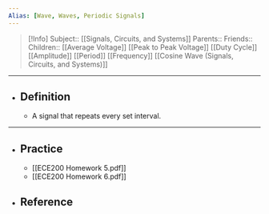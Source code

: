 ```yaml
---
Alias: [Wave, Waves, Periodic Signals]
---
```

> [!Info]
> Subject:: [[Signals, Circuits, and Systems]]
> Parents:: 
> Friends:: 
> Children:: [[Average Voltage]] [[Peak to Peak Voltage]] [[Duty Cycle]] [[Amplitude]] [[Period]] [[Frequency]] [[Cosine Wave (Signals, Circuits, and Systems)]]
---
- ## Definition
	- A signal that repeats every set interval. 
---
- ## Practice
	- [[ECE200 Homework 5.pdf]]
	- [[ECE200 Homework 6.pdf]]
- ## Reference